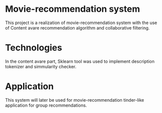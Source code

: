 # Movie-recommendation system

This project is a realization of movie-recommendation system with the use of Content avare recommendation algorithm and collaborative filtering.

# Technologies

In the content avare part, Sklearn tool was used to implement description tokenizer and simmularity checker.

# Application

This system will later be used for movie-recommendation tinder-like application for group recommendations.